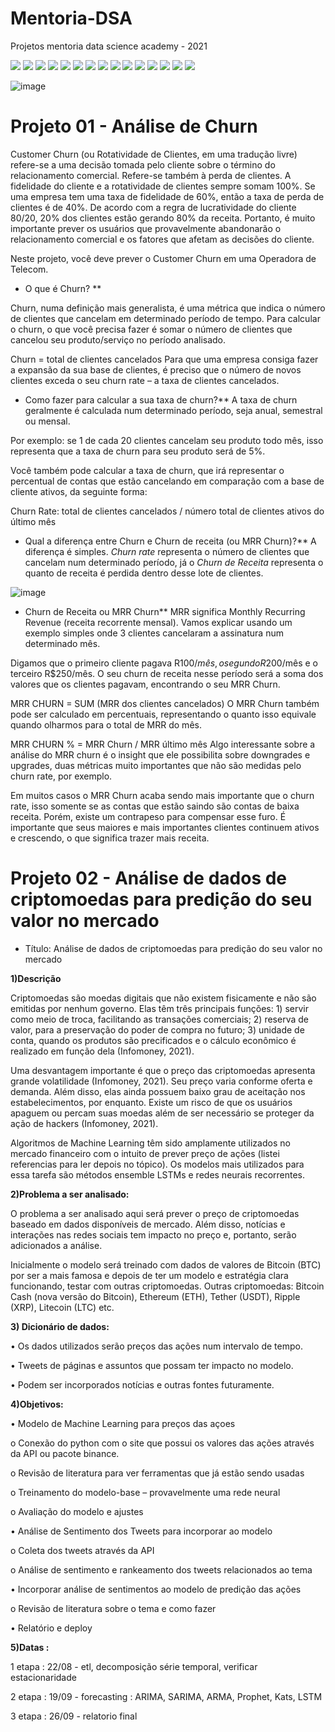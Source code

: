 # Mentoria-DSA
Projetos mentoria data science academy - 2021

[![](https://img.shields.io/badge/python-3.7+-blue.svg)](https://www.python.org/downloads/release/python-374/) 
[![](https://img.shields.io/badge/Google_Colab-yellow.svg)](https://colab.research.google.com/notebooks/welcome.ipynb?hl=pt-BR) 
[![](https://img.shields.io/badge/Jupyter_Notebook-orange.svg)](https://jupyter.org/)
[![](https://img.shields.io/badge/Pandas-blue.svg)](https://pandas.pydata.org/) 
[![](https://img.shields.io/badge/Matplotlib-blue.svg)](https://matplotlib.org/)
[![](https://img.shields.io/badge/plotly-green.svg)](https://plotly.com/)
[![](https://img.shields.io/badge/Seaborn-green.svg)](https://seaborn.pydata.org/)
[![](https://img.shields.io/badge/Matplotlib-orange.svg)](https://scikit-learn.org/stable/) 
[![](https://img.shields.io/badge/Scikit_Learn-green.svg)](https://scikit-learn.org/stable/)
[![](https://img.shields.io/badge/Numpy-White.svg)](https://numpy.org/)
[![](https://img.shields.io/badge/Tensorflow-orange.svg)](https://www.tensorflow.org/?hl=pt-br)
[![](https://img.shields.io/badge/Tensorflow-GPU-orange.svg)](https://www.tensorflow.org/?hl=pt-br)
[![](https://img.shields.io/badge/Keras-green.svg)](https://keras.io/)
[![](https://img.shields.io/badge/NLTK-white.svg)](https://www.nltk.org/)
[![](https://img.shields.io/badge/spaCy-blue.svg)](https://spacy.io/)

![image](https://user-images.githubusercontent.com/72530507/131258205-918dcf59-d592-4780-85b8-0233ba24d737.png)


# Projeto 01 - Análise de Churn 

Customer Churn (ou Rotatividade de Clientes, em uma tradução livre) refere-se a uma decisão tomada pelo cliente sobre o término do relacionamento comercial. Refere-se também à perda de clientes. A fidelidade do cliente e a rotatividade de clientes sempre somam 100%. Se uma empresa tem uma taxa de fidelidade de 60%, então a taxa de perda de clientes é de 40%. De acordo com a regra de lucratividade do cliente 80/20, 20% dos clientes estão gerando 80% da receita. Portanto, é muito importante prever os usuários que provavelmente abandonarão o relacionamento comercial e os fatores que afetam as decisões do cliente.

Neste projeto, você deve prever o Customer Churn em uma Operadora de Telecom.

* O que é Churn? **

Churn, numa definição mais generalista, é uma métrica que indica o número de clientes que cancelam em determinado período de tempo. Para calcular o churn, o que você precisa fazer é somar o número de clientes que cancelou seu produto/serviço no período analisado.

Churn = total de clientes cancelados
Para que uma empresa consiga fazer a expansão da sua base de clientes, é preciso que o número de novos clientes exceda o seu churn rate – a taxa de clientes cancelados.

* Como fazer para calcular a sua taxa de churn?**
A taxa de churn geralmente é calculada num determinado período, seja anual, semestral ou mensal.

Por exemplo: se 1 de cada 20 clientes cancelam seu produto todo mês, isso representa que a taxa de churn para seu produto será de 5%.

Você também pode calcular a taxa de churn, que irá representar o percentual de contas que estão cancelando em comparação com a base de cliente ativos, da seguinte forma:

Churn Rate: total de clientes cancelados / número total de clientes ativos do último mês

* Qual a diferença entre Churn e Churn de receita (ou MRR Churn)?**
A diferença é simples. *Churn rate* representa o número de clientes que cancelam num determinado período, já o *Churn de Receita* representa o quanto de receita é perdida dentro desse lote de clientes.


![image](https://user-images.githubusercontent.com/72530507/131258231-370315c1-dc6a-482d-88fd-c5aa2351944f.png)


* Churn de Receita ou MRR Churn**
MRR significa Monthly Recurring Revenue (receita recorrente mensal). Vamos explicar usando um exemplo simples onde 3 clientes cancelaram a assinatura num determinado mês.

Digamos que o primeiro cliente pagava R$100/mês, o segundo R$200/mês e o terceiro R$250/mês. O seu churn de receita nesse período será a soma dos valores que os clientes pagavam, encontrando o seu MRR Churn.

MRR CHURN = SUM (MRR dos clientes cancelados)
O MRR Churn também pode ser calculado em percentuais, representando o quanto isso equivale quando olharmos para o total de MRR do mês.

MRR CHURN % = MRR Churn / MRR último mês
Algo interessante sobre a análise do MRR churn é o insight que ele possibilita sobre downgrades e upgrades, duas métricas muito importantes que não são medidas pelo churn rate, por exemplo.

Em muitos casos o MRR Churn acaba sendo mais importante que o churn rate, isso somente se as contas que estão saindo são contas de baixa receita. Porém, existe um contrapeso para compensar esse furo. É importante que seus maiores e mais importantes clientes continuem ativos e crescendo, o que significa trazer mais receita.


# Projeto 02 - Análise de dados de criptomoedas para predição do seu valor no mercado

- Título: Análise de dados de criptomoedas para predição do seu valor no mercado

**1)Descrição**

Criptomoedas são moedas digitais que não existem fisicamente e não são emitidas por nenhum governo. Elas têm três principais funções: 1) servir como meio de troca, facilitando as transações comerciais; 2) reserva de valor, para a preservação do poder de compra no futuro; 3) unidade de conta, quando os produtos são precificados e o cálculo econômico é realizado em função dela (Infomoney, 2021).
	
Uma desvantagem importante é que o preço das criptomoedas apresenta grande volatilidade (Infomoney, 2021). Seu preço varia conforme oferta e demanda. Além disso, elas ainda possuem baixo grau de aceitação nos estabelecimentos, por enquanto. Existe um risco de que os usuários apaguem ou percam suas moedas além de ser necessário se proteger da ação de hackers (Infomoney, 2021).
	
Algoritmos de Machine Learning têm sido amplamente utilizados no mercado financeiro com o intuito de prever preço de ações (listei referencias para ler depois no tópico). Os modelos mais utilizados para essa tarefa são métodos ensemble LSTMs e redes neurais recorrentes.

**2)Problema a ser analisado:**

O problema a ser analisado aqui será prever o preço de criptomoedas baseado em dados disponíveis de mercado. Além disso, notícias e interações nas redes sociais tem impacto no preço e, portanto, serão adicionados a análise.

Inicialmente o modelo será treinado com dados de valores de Bitcoin (BTC) por ser a mais famosa e depois de ter um modelo e estratégia clara funcionando, testar com outras criptomoedas. Outras criptomoedas: Bitcoin Cash (nova versão do Bitcoin), Ethereum (ETH), Tether (USDT), Ripple (XRP), Litecoin (LTC) etc.

**3) Dicionário de dados:**

	
•       Os dados utilizados serão preços das ações num intervalo de tempo.

•	Tweets de páginas e assuntos que possam ter impacto no modelo.

•	Podem ser incorporados notícias e outras fontes futuramente.

**4)Objetivos:**

•	Modelo de Machine Learning para preços das açoes

o	Conexão do python com o site que possui os valores das ações através da API ou pacote binance.

o	Revisão de literatura para ver ferramentas que já estão sendo usadas

o	Treinamento do modelo-base – provavelmente uma rede neural

o	Avaliação do modelo e ajustes

•	Análise de Sentimento dos Tweets para incorporar ao modelo

o	Coleta dos tweets através da API

o	Análise de sentimento e rankeamento dos tweets relacionados ao tema

•	Incorporar análise de sentimentos ao modelo de predição das ações

o	Revisão de literatura sobre o tema e como fazer

•	Relatório e deploy

**5)Datas :**

1 etapa : 22/08 - etl, decomposição série temporal, verificar estacionaridade

2 etapa : 19/09 - forecasting : ARIMA, SARIMA, ARMA, Prophet, Kats, LSTM

3 etapa : 26/09 - relatorio final 
